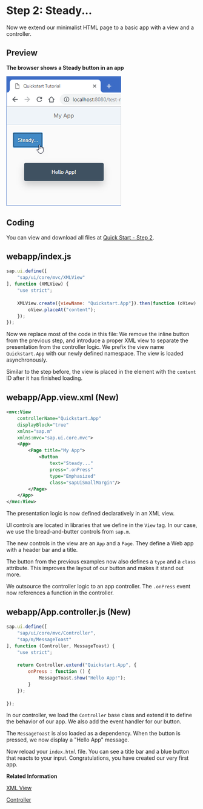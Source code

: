 <!-- loio128214a9b2754b15aec5e365780b03fd -->

# Step 2: Steady...

Now we extend our minimalist HTML page to a basic app with a view and a controller.



<a name="loio128214a9b2754b15aec5e365780b03fd__section_dxj_gxh_1gb"/>

## Preview

  
  
**The browser shows a Steady button in an app**

![](images/Tutorial_Quick_Start_Step_2_240ef53.png "The browser shows a Steady button in an app ")



<a name="loio128214a9b2754b15aec5e365780b03fd__section_rcp_yxh_1gb"/>

## Coding

You can view and download all files at [Quick Start - Step 2](https://ui5.sap.com/#/sample/sap.m.tutorial.quickstart.02/preview).



## webapp/index.js

```js
sap.ui.define([
	"sap/ui/core/mvc/XMLView"
], function (XMLView) {
	"use strict";

	XMLView.create({viewName: "Quickstart.App"}).then(function (oView) {
		oView.placeAt("content");
	});
});
```

Now we replace most of the code in this file: We remove the inline button from the previous step, and introduce a proper XML view to separate the presentation from the controller logic. We prefix the view name `Quickstart.App` with our newly defined namespace. The view is loaded asynchronously.

Similar to the step before, the view is placed in the element with the `content` ID after it has finished loading.



<a name="loio128214a9b2754b15aec5e365780b03fd__section_zgg_rl3_1gb"/>

## webapp/App.view.xml \(New\)

```xml
<mvc:View
	controllerName="Quickstart.App"
	displayBlock="true"
	xmlns="sap.m"
	xmlns:mvc="sap.ui.core.mvc">
	<App>
		<Page title="My App">
			<Button
				text="Steady..."
				press=".onPress"
				type="Emphasized"
				class="sapUiSmallMargin"/>
		</Page>
	</App>
</mvc:View>
```

The presentation logic is now defined declaratively in an XML view.

UI controls are located in libraries that we define in the `View` tag. In our case, we use the bread-and-butter controls from `sap.m`.

The new controls in the view are an `App` and a `Page`. They define a Web app with a header bar and a title.

The button from the previous examples now also defines a `type` and a `class` attribute. This improves the layout of our button and makes it stand out more.

We outsource the controller logic to an app controller. The `.onPress` event now references a function in the controller.



<a name="loio128214a9b2754b15aec5e365780b03fd__section_rc3_gm3_1gb"/>

## webapp/App.controller.js \(New\)

```js
sap.ui.define([
	"sap/ui/core/mvc/Controller",
	"sap/m/MessageToast"
], function (Controller, MessageToast) {
	"use strict";

	return Controller.extend("Quickstart.App", {
		onPress : function () {
			MessageToast.show("Hello App!");
		}
	});

});
```

In our controller, we load the `Controller` base class and extend it to define the behavior of our app. We also add the event handler for our button.

The `MessageToast` is also loaded as a dependency. When the button is pressed, we now display a "Hello App" message.

Now reload your `index.html` file. You can see a title bar and a blue button that reacts to your input. Congratulations, you have created our very first app.

**Related Information**  


[XML View](../04_Essentials/xml-view-91f2928.md "The XML view type is defined in an XML file. The file name either ends with .view.xml or as an XML string. The file name and the folder structure together specify the name of the view that equals the SAPUI5 module name.")

[Controller](../04_Essentials/controller-121b8e6.md "A controller contains methods that define how models and views interact.")

